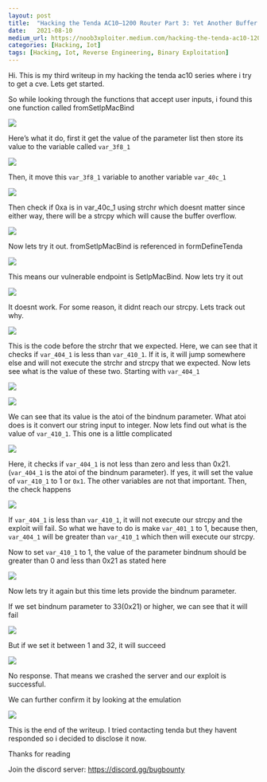 ```yaml
---
layout:	post
title:	"Hacking the Tenda AC10–1200 Router Part 3: Yet Another Buffer Overflow"
date:	2021-08-10
medium_url: https://noob3xploiter.medium.com/hacking-the-tenda-ac10-1200-router-part-3-yet-another-buffer-overflow-4eb322f64823
categories: [Hacking, Iot]
tags: [Hacking, Iot, Reverse Engineering, Binary Exploitation]
---
```


  Hi. This is my third writeup in my hacking the tenda ac10 series where i try to get a cve. Lets get started.

So while looking through the functions that accept user inputs, i found this one function called fromSetIpMacBind

![](/img/1*sOFBQkqgvdhi0K6riy15xg.png)

Here’s what it do, first it get the value of the parameter list then store its value to the variable called `var_3f8_1`

![](/img/1*iFbayPSVuDRDsxnGGJCYlQ.png)

Then, it move this `var_3f8_1` variable to another variable `var_40c_1`

![](/img/1*vf_uM53xLf5Rno9uWqJS1w.png)

Then check if 0xa is in var\_40c\_1 using strchr which doesnt matter since either way, there will be a strcpy which will cause the buffer overflow.

![](/img/1*CcGSvTTqL4XnAUSmatjDHQ.png)

Now lets try it out. fromSetIpMacBind is referenced in formDefineTenda

![](/img/1*A1Y0irujIbXsKxYwqnTzMg.png)

This means our vulnerable endpoint is SetIpMacBind. Now lets try it out

![](/img/1*8GN7MI1rQb0Bsn0ckgQR2A.png)

It doesnt work. For some reason, it didnt reach our strcpy. Lets track out why.

![](/img/1*3WL-zdy6mj5OJKpkfND0NA.png)

This is the code before the strchr that we expected. Here, we can see that it checks if `var_404_1` is less than `var_410_1`. If it is, it will jump somewhere else and will not execute the strchr and strcpy that we expected. Now lets see what is the value of these two. Starting with `var_404_1`

![](/img/1*j6lz5R20gJb7UKEDxbZ9oA.png)

![](/img/1*jJiPExJiO8sUOEamhEoABg.png)

We can see that its value is the atoi of the bindnum parameter. What atoi does is it convert our string input to integer. Now lets find out what is the value of `var_410_1`. This one is a little complicated

![](/img/1*qZACcKRRiS9eX6ub9fP5hA.png)

Here, it checks if `var_404_1` is not less than zero and less than 0x21. (`var_404_1` is the atoi of the bindnum parameter). If yes, it will set the value of `var_410_1` to 1 or `0x1`. The other variables are not that important. Then, the check happens

![](/img/1*XlRwXTfp2u062HQ9JNR0EA.png)

If `var_404_1` is less than `var_410_1`, it will not execute our strcpy and the exploit will fail. So what we have to do is make `var_401_1` to 1, because then, `var_404_1` will be greater than `var_410_1` which then will execute our strcpy.

Now to set `var_410_1` to 1, the value of the parameter bindnum should be greater than 0 and less than 0x21 as stated here

![](/img/1*qZACcKRRiS9eX6ub9fP5hA.png)

Now lets try it again but this time lets provide the bindnum parameter.

If we set bindnum parameter to 33(0x21) or higher, we can see that it will fail

![](/img/1*dkawqSlNJnHlwRYdfWPJmw.png)

But if we set it between 1 and 32, it will succeed

![](/img/1*ymuTYdbi3218XyaLY7ca-A.png)

No response. That means we crashed the server and our exploit is successful.

We can further confirm it by looking at the emulation

![](/img/1*fKVb3i1BI9Mn3UWpZYLsNA.png)

This is the end of the writeup. I tried contacting tenda but they havent responded so i decided to disclose it now.

Thanks for reading

Join the discord server: <https://discord.gg/bugbounty>

  